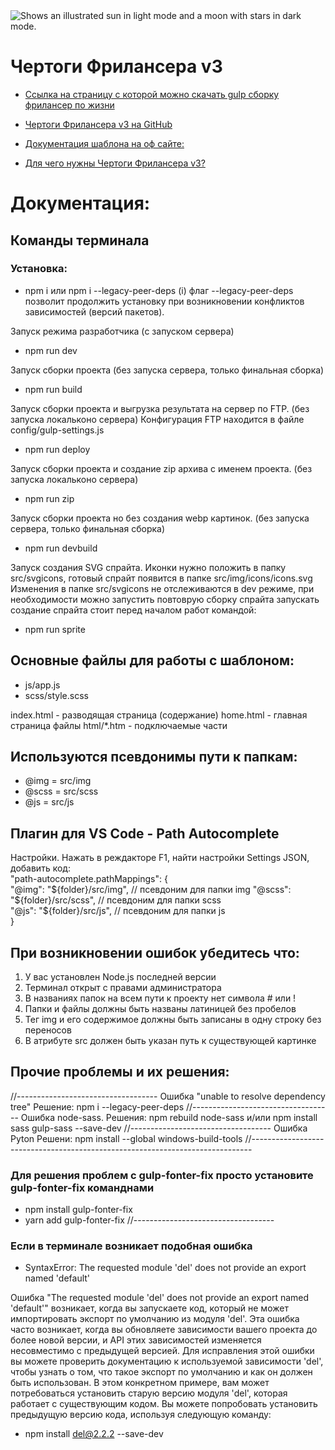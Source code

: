 <picture>
  <source media="(prefers-color-scheme: dark)" srcset="https://user-images.githubusercontent.com/25423296/163456776-7f95b81a-f1ed-45f7-b7ab-8fa810d529fa.png">
  <source media="(prefers-color-scheme: light)" srcset="https://user-images.githubusercontent.com/25423296/163456779-a8556205-d0a5-45e2-ac17-42d089e3c3f8.png">
  <img alt="Shows an illustrated sun in light mode and a moon with stars in dark mode." src="https://user-images.githubusercontent.com/25423296/163456779-a8556205-d0a5-45e2-ac17-42d089e3c3f8.png">
</picture>

# Чертоги Фрилансера v3

- [Ссылка на страницу с которой можно скачать gulp сборку фрилансер по жизни](https://zelenka.guru/threads/3214420/ "обновляется")
- [Чертоги Фрилансера v3 на GitHub](https://github.com/Maxim-Cherkasov/flsStartTemplate-v3/ "там же есть полезный файл readme")

- [Документация шаблона на оф сайте:](https://template.fls.guru/template-docs)
- [Для чего нужны Чертоги Фрилансера v3?](https://legosite.kz/ts/fls/ "Презентация шаблона и его возможностей")

# Документация: 


## Команды терминала

### Установка:
- npm i
или
npm i --legacy-peer-deps
(i) флаг --legacy-peer-deps позволит продолжить установку при возникновении 
конфликтов зависимостей (версий пакетов).

Запуск режима разработчика (c запуском сервера)
- npm run dev

Запуск сборки проекта (без запуска сервера, только финальная сборка)
- npm run build

Запуск сборки проекта и выгрузка результата на сервер по FTP. (без запуска локальконо сервера)
Конфигурация FTP находится в файле config/gulp-settings.js
- npm run deploy

Запуск сборки проекта и создание zip архива с именем проекта. (без запуска локальконо сервера)
- npm run zip

Запуск сборки проекта но без создания webp картинок. (без запуска сервера, только финальная сборка)
- npm run devbuild

Запуск создания SVG спрайта. Иконки нужно положить в папку src/svgicons,
готовый спрайт появится в папке src/img/icons/icons.svg
Изменения в папке src/svgicons не отслеживаются в dev режиме, при необходимости можно запустить повтоврую сборку спрайта
запускать создание спрайта стоит перед началом работ командой:
- npm run sprite


## Основные файлы для работы с шаблоном:
* js/app.js
* scss/style.scss

index.html - разводящая страница (содержание)
home.html - главная страница
файлы html/*.htm - подключаемые части


## Используются псевдонимы пути к папкам:
* @img = src/img
* @scss = src/scss
* @js = src/js


## Плагин для VS Code - Path Autocomplete
Настройки. Нажать в реждакторе F1, найти настройки Settings JSON, добавить код:  
        "path-autocomplete.pathMappings": {  
    "@img": "${folder}/src/img", // псевдоним для папки img  
    "@scss": "${folder}/src/scss", // псевдоним для папки scss  
    "@js": "${folder}/src/js", //  псевдоним для папки js  
  }


## При возникновении ошибок убедитесь что:
1) У вас установлен Node.js последней версии
2) Терминал открыт с правами администратора
3) В названиях папок на всем пути к проекту нет символа # или !
4) Папки и файлы должны быть названы латиницей без пробелов
5) Тег img и его содержимое должны быть записаны в одну строку без переносов
6) В атрибуте src должен быть указан путь к существующей картинке


## Прочие проблемы и их решения:
//-----------------------------------
Ошибка "unable to resolve dependency tree"
Решение:
npm i --legacy-peer-deps
//-----------------------------------
Ошибка node-sass.
Решения:
npm rebuild node-sass
и/или
npm install sass gulp-sass --save-dev
//-----------------------------------
Ошибка Pyton
Решени:
npm install --global windows-build-tools
//------------------------------------------------------------------------------

### Для решения проблем с gulp-fonter-fix просто установите gulp-fonter-fix команднами
* npm install gulp-fonter-fix
* yarn add gulp-fonter-fix
//-----------------------------------
### Если в терминале возникает подобная ошибка
* SyntaxError: The requested module 'del' does not provide an export named 'default'

Ошибка "The requested module 'del' does not provide an export named 'default'" возникает, когда вы запускаете код, который не может импортировать экспорт по умолчанию из модуля 'del'.
Эта ошибка часто возникает, когда вы обновляете зависимости вашего проекта до более новой версии, и API этих зависимостей изменяется несовместимо с предыдущей версией.
Для исправления этой ошибки вы можете проверить документацию к используемой зависимости 'del', чтобы узнать о том, что такое экспорт по умолчанию и как он должен быть использован.
В этом конкретном примере, вам может потребоваться установить старую версию модуля 'del', которая работает с существующим кодом. Вы можете попробовать установить предыдущую версию кода, используя следующую команду:

* npm install del@2.2.2 --save-dev
